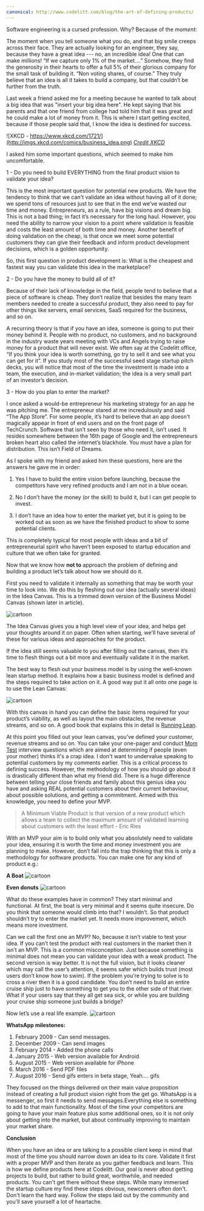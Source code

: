 ```yaml
---
canonical: http://www.codelitt.com/blog/the-art-of-defining-products/
---
```


Software engineering is a cursed profession. Why? Because of the _moment_:

The moment when you tell someone what you do, and that big smile creeps across their face. They are actually looking for an engineer, they say, because they have a great idea --- no, an incredible idea! One that can make millions! “If we capture only 1% of the market….” Somehow, they find the generosity in their hearts to offer a full 5% of their glorious company for the small task of building it. “Non voting shares, of course.” They truly believe that an idea is all it takes to build a company, but that couldn’t be further from the truth. 

Last week a friend asked me for a meeting because he wanted to talk about a big idea that was "insert your big idea here". He kept saying that his parents and that one friend from college had told him that it was great and he could make a lot of money from it. This is where I start getting excited, because if those people said that,  I know the idea is destined for success. </sarcasm>

![XKCD - https://www.xkcd.com/1721/](http://imgs.xkcd.com/comics/business_idea.png)
*[Credit XKCD](https://www.xkcd.com/1721/)* 

I asked him some important questions, which seemed to make him uncomfortable.

1 - Do you need to build EVERYTHING from the final product vision to validate your idea?

This is the most important question for potential new products. We have the tendency to think that we can't validate an idea without having all of it done; we spend tons of resources just to see that in the end we’ve wasted our time and money. Entrepreneurs, as a rule, have big visions and dream big. This is not a bad thing; in fact it’s necessary for the long haul. However, you need the ability to narrow your vision to a point where validation is feasible and costs the least amount of both time and money. Another benefit of doing validation on the cheap, is that once we meet some potential customers they can give their feedback and inform product development decisions, which is a golden opportunity.

So, this first question in product development is: What is the cheapest and fastest way you can validate this idea in the marketplace?

2 - Do you have the money to build all of it?

Because of their lack of knowledge in the field, people tend to believe that a piece of software is cheap. They don’t realize that besides the many team members needed to create a successful product, they also need to pay for other things like servers, email services, SaaS required for the business, and so on.

A recurring theory is that if you have an idea, someone is going to put their money behind it. People with no product, no customers, and no background in the industry waste years meeting with VCs and Angels trying to raise money for a product that will never exist. We often say at the Codelitt office, “If you think your idea is worth something, go try to sell it and see what you can get for it”. If you study most of the successful seed stage startup pitch decks, you will notice that most of the time the investment is made into a team, the execution, and in-market validation; the idea is a very small part of an investor’s decision. 

3 - How do you plan to enter the market?

I once asked a would-be entrepreneur his marketing strategy for an app he was pitching me. The entrepreneur stared at me incredulously and said “The App Store”. For some people, it’s hard to believe that an app doesn't magically appear in front of end users and on the front page of TechCrunch. Software that isn’t seen by those who need it, isn’t used. It resides somewhere between the 16th page of Google and the entrepreneurs broken heart also called the internet’s blackhole. You must have a plan for distribution. This isn’t Field of Dreams.

As I spoke with my friend and asked him these questions, here are the answers he gave me in order:

1. Yes I have to build the entire vision before launching, because the competitors have very refined products and I am not in a blue ocean.

2. No I don’t have the money (or the skill) to build it, but I can get people to invest.

3. I don’t have an idea how to enter the market yet, but it is going to be worked out as soon as we have the finished product to show to some potential clients.

This is completely typical for most people with ideas and a bit of entrepreneurial spirit who haven’t been exposed to startup education and culture that we often take for granted. 

Now that we know how **not to** approach the problem of defining and building a product let’s talk about how we should do it.

First you need to validate it internally as something that may be worth your time to look into. We do this by fleshing out our idea (actually several ideas) in the Idea Canvas. This is a trimmed down version of the Business Model Canvas (shown later in article). 

![cartoon](https://raw.githubusercontent.com/kaiomagalhaes/blog/master/en/images/image02.png)

The Idea Canvas gives you a high level view of your idea, and helps get your thoughts around it on paper. Often when starting, we'll have several of these for various ideas and approaches for the product.

If the idea still seems valuable to you after filling out the canvas, then it’s time to flesh  things out a bit more and eventually validate it in the market. 

The best way to flesh out your business model is by using the well-known lean startup method. It explains how a basic business model is defined and the steps required to take action on it. A good way put it all onto one page is to use the Lean Canvas:

![cartoon](https://raw.githubusercontent.com/kaiomagalhaes/blog/master/en/images/image01.jpg)

With this canvas in hand you can define the basic items required for your product’s viability, as well as layout the main obstacles, the revenue streams, and so on. A good book that explains this in detail is [Running Lean](https://www.amazon.com/Running-Lean-Iterate-Works-OReilly/dp/1449305172).

At this point you filled out your lean canvas, you’ve defined your customer, revenue streams and so on. You can take your one-pager and conduct [Mom Test](http://momtestbook.com/) interview questions which are aimed at determining if people (even your mother) thinks it's a crap idea. I don't want to undervalue speaking to potential customers by my comments earlier. This is a critical process to defining success. However, the methodology of how you should go about it is drastically different than what my friend did. There is a huge difference between telling your close friends and family about this genius idea you have and asking REAL potential customers about their current behaviour, about possible solutions, and getting a commitment. Armed with this knowledge, you need to define your MVP.

>A Minimum Viable Product is that version of a new product which allows a team to collect the maximum amount of validated learning about customers with the least effort - Eric Ries

With an MVP your aim is to build only what you absolutely need to validate your idea, ensuring it is worth the time and money investment you are planning to make. However, don’t fall into the trap thinking that this is only a methodology for software products. You can make one for any kind of product e.g.:

**A Boat**
![cartoon](https://raw.githubusercontent.com/kaiomagalhaes/blog/master/en/images/image03.png)

**Even  donuts**
![cartoon](https://raw.githubusercontent.com/kaiomagalhaes/blog/master/en/images/image04.jpg)

What do these examples have in common? They start minimal and functional. At first, the boat is very minimal and it seems quite insecure. Do you think that someone would climb into that? I wouldn’t. So that product shouldn’t try to enter the market yet. It needs more improvement, which means more investment.

Can we call the first one an MVP? No, because it isn’t viable to test your idea. If you can’t test the product with real customers in the market then it isn’t an MVP. This is a common misconception. Just because something is minimal does not mean you can validate your idea with a weak product. The second version is way better. It is not the full vision, but it looks cleaner which may call the user’s attention, it seems safer which builds trust (most users don’t know how to swim). If the problem you’re trying to solve is to cross a river then it is a good candidate. You don’t need to build an entire cruise ship just to have something to get you to the other side of that river. What if your users say that they all get sea sick, or while you are building your cruise ship someone just builds a bridge?

Now let’s use a real life example.
![cartoon](https://raw.githubusercontent.com/kaiomagalhaes/blog/master/en/images/image05.jpg)


**WhatsApp milestones:**

1. February 2009 - Can send messages.
2. December 2009 - Can send images
3. February 2014 - Added the phone calls
4. January 2015 - Web version available for Android 
5. August 2015 - Web version available for iPhone
6. March 2016 -  Send PDF files
7. August 2016 - Send gifs enters in beta stage, Yeah…. gifs

They focused on the things delivered on their main value proposition instead of creating a full product vision right from the get go. WhatsApp is a messenger, so first it needs to send messages.Everything else is something to add to that main functionality. Most of the time your competitors are going to have your main feature plus some additional ones, so it is not only about getting into the market, but about continually improving to maintain your market share.

**Conclusion**

When you have an idea or are talking to a possible client keep in mind that most of the time you should narrow down an idea to its core. Validate it first with a proper MVP and then iterate as you gather feedback and learn. This is how we define products here at Codelitt. Our goal is never about getting projects to build, but rather to build great, worthwhile, and needed products. You can't get there without these steps. While many immersed the startup culture my find these steps obvious, newcomers often don't. Don't learn the hard way. Follow the steps laid out by the community and you'll save yourself a lot of heartache. 
